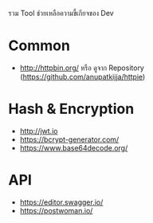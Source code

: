 รวม Tool ช่วยเหลือความขี้เกียจของ Dev
# Common
- http://httpbin.org/ หรือ ดูจาก Repository (https://github.com/anupatkijja/httpie)
# Hash & Encryption
- http://jwt.io
- https://bcrypt-generator.com/
- https://www.base64decode.org/
# API
- https://editor.swagger.io/
- https://postwoman.io/
